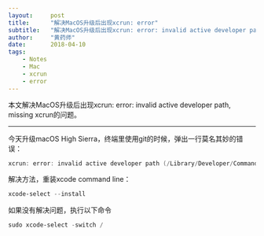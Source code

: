 ```yaml
---
layout:     post
title:      "解决MacOS升级后出现xcrun: error"
subtitle:   "解决MacOS升级后出现xcrun: error: invalid active developer path, missing xcrun的问题"
author:     "黄药师"
date:       2018-04-10
tags:
    - Notes
    - Mac
    - xcrun
    - error
---
```


本文解决MacOS升级后出现xcrun: error: invalid active developer path, missing xcrun的问题。

---

今天升级macOS High Sierra，终端里使用git的时候，弹出一行莫名其妙的错误：

```powershell
xcrun: error: invalid active developer path (/Library/Developer/CommandLineTools), missing xcrun at: /Library/Developer/CommandLineTools/usr/bin/xcrun

```

解决方法，重装xcode command line：

```powershell
xcode-select --install
```

如果没有解决问题，执行以下命令

```powershell
sudo xcode-select -switch /
```